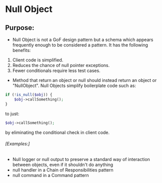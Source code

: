 # Null Object
## Purpose:

- Null Object is not a GoF design pattern but a schema which appears
frequently enough to be considered a pattern. It has the following benefits:
1. Client code is simplified.
2. Reduces the chance of null pointer exceptions.
3. Fewer conditionals require less test cases.
- Method that return an object or null should instead return an object or
"NullObject". Null Objects simplify boilerplate code such as:
```php
if (!is_null($obj)) {
    $obj->callSomething();
}
```
to just:
```php
$obj->callSomething();
```
by eliminating the conditional check in client code.

###### [Examples:]

- Null logger or null output to preserve a standard way of interaction between
objects, even if it shouldn't do anything
- null handler in a Chain of Responsibilities pattern
- null command in a Command pattern